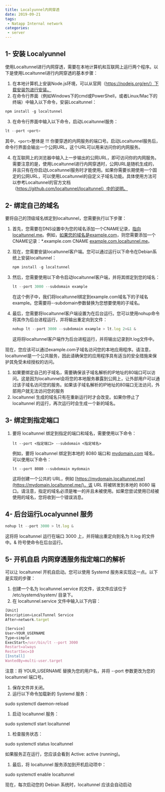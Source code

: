 ```yaml
---
title: Localyunnel内网穿透
date: 2019-09-21
tags:
 - Natapp Internal network
categories:
 - server
---
```

<Boxx/>

## 1- 安装 Localyunnel

使用Localtunnel进行内网穿透，需要在本地计算机和互联网上运行两个程序。以下是使用Localtunnel进行内网穿透的基本步骤：

1. 在本地计算机上安装Node.js环境，可以从官网（https://nodejs.org/en/）下载安装包进行安装。
2. 在命令行界面（例如Windows下的cmd或PowerShell，或者Linux/Mac下的终端）中输入以下命令，安装Localtunnel：

```javascript
npm install -g localtunnel
```

3. 在命令行界面中输入以下命令，启动Localtunnel服务：

```javascript
lt --port <port>
```

其中，`<port>`整体是  !!!  你要穿透的内网服务的端口号。启动Localtunnel服务后，命令行界面会输出一个公网URL，这个URL可以用来访问你的内网服务。

4. 在互联网上的浏览器中输入上一步输出的公网URL，即可访问你的内网服务。
   需要注意的是，使用Localtunnel进行内网穿透时，公网URL是随机生成的，并且只有在你启动Localtunnel服务时才能使用。如果你需要长期使用一个固定的公网URL，可以使用Localtunnel的自定义子域名功能。具体使用方法可以参考Localtunnel的官方文档（https://github.com/localtunnel/localtunnel）中的说明。

## 2- 绑定自己的域名

要将自己的顶级域名绑定到localtunnel，您需要执行以下步骤：

1. 首先，您需要在DNS设置中为您的域名添加一个CNAME记录，[指向localtunnel.me](http://xn--localtunnel-0t3s396m.me/)。例如，[如果您的域名是example.com](http://xn--example-6x3l27zy9dfzzhfpqlep59d.com/)，则您需要添加一个CNAME记录：*.example.com CNAME [example.com.localtunnel.me](http://example.com.localtunnel.me/)。

2. 现在，您需要安装localtunnel客户端。您可以通过运行以下命令在Debian系统上安装localtunnel：

   ```javascript
   npm install -g localtunnel
   ```

3. 然后，您需要使用以下命令启动localtunnel客户端，并将其绑定到您的域名：

   ```javascript
   lt --port 3000 --subdomain example
   ```

   在这个例子中，我们将localtunnel绑定到example.com域名下的子域名example。您需要将--subdomain参数替换为您想要使用的子域名。

4. 最后，您需要将localtunnel客户端设置为在后台运行。您可以使用nohup命令将其作为后台进程运行，并将输出重定向到文件：

   ```javascript
   nohup lt --port 3000 --subdomain example > lt.log 2>&1 &
   ```

   这将将localtunnel客户端作为后台进程运行，并将输出记录到lt.log文件中。

现在，您应该可以通过example.com子域名访问您的本地应用程序。请注意，localtunnel是一个公共服务，因此请确保您的应用程序具有适当的安全措施来保护其免受未经授权的访问。

1. 如果要绑定自己的子域名，需要确保该子域名解析的IP地址的80端口可以访问。这是因为localtunnel会将您的本地服务暴露到公网上，让外部用户可以通过该子域名访问您的服务。如果该子域名解析的IP地址的80端口无法访问，外部用户就无法访问您的服务
2. localtunnel 生成的域名只有在重新运行时才会改变。如果你停止了 localtunnel 的运行，再次运行时会生成一个新的域名。

## 3- 绑定到指定端口

1. 要将 localtunnel 绑定到指定的端口和域名，需要使用以下命令：

   ```
   lt --port <指定端口> --subdomain <指定域名>
   ```

   例如，要将 localtunnel 绑定到本地的 8080 端口和 [mydomain.com](http://mydomain.com/) 域名，可以使用以下命令：

   ```
   lt --port 8080 --subdomain mydomain
   ```

   这将创建一个公共的 URL，例如 [https://mydomain.localtunnel.me](https://mydomain.localtunnel.me/)，该 URL 将被转发到本地的 8080 端口。请注意，指定的域名必须是唯一的并且未被使用。如果您尝试使用已经被使用的域名，您将收到一个错误消息。

## 4- 后台运行Localyunnel 服务

```javascript
nohup lt --port 3000 > lt.log &
```

这将将 localtunnel 运行在端口 3000 上，并将输出重定向到名为 lt.log 的文件中。& 符号使命令在后台运行。

## 5- 开机自启 内网穿透服务指定端口的解析

可以让 localtunnel 开机自启动。您可以使用 Systemd 服务来实现这一点。以下是实现的步骤：

1. 创建一个名为 localtunnel.service 的文件，该文件应该位于 /etc/systemd/system/ 目录下。
2. 在 localtunnel.service 文件中输入以下内容：

```javascript
[Unit]
Description=LocalTunnel Service
After=network.target

[Service]
User=YOUR_USERNAME
Type=simple
ExecStart=/usr/bin/lt --port 3000
Restart=always
RestartSec=10
[Install]
WantedBy=multi-user.target

```

注意：将 YOUR_USERNAME 替换为您的用户名，并将 --port 参数更改为您的 localtunnel 端口号。

1. 保存文件并关闭。
2. 运行以下命令加载新的 Systemd 服务：

sudo systemctl daemon-reload

1. 启动 localtunnel 服务：

sudo systemctl start localtunnel

1. 检查服务状态：

sudo systemctl status localtunnel

如果服务正在运行，您应该会看到 Active: active (running)。

1. 最后，将 localtunnel 服务添加到开机启动项中：

sudo systemctl enable localtunnel

现在，每次启动您的 Debian 系统时，localtunnel 应该会自动启动

